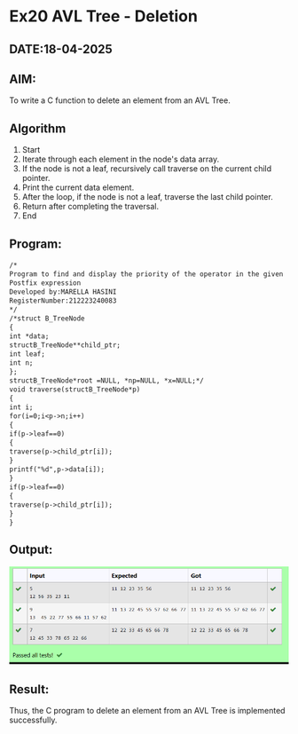 # Ex20 AVL Tree - Deletion
## DATE:18-04-2025
## AIM:
To write a C function to delete an element from an AVL Tree.
## Algorithm
1. Start
2. Iterate through each element in the node's data array.
3. If the node is not a leaf, recursively call traverse on the current child pointer.
4. Print the current data element.
5. After the loop, if the node is not a leaf, traverse the last child pointer.
6. Return after completing the traversal.
7. End

## Program:
```
/*
Program to find and display the priority of the operator in the given Postfix expression
Developed by:MARELLA HASINI 
RegisterNumber:212223240083 
*/
/*struct B_TreeNode
{
int *data;
structB_TreeNode**child_ptr; 
int leaf;
int n;
};
structB_TreeNode*root =NULL, *np=NULL, *x=NULL;*/
void traverse(structB_TreeNode*p)
{
int i;
for(i=0;i<p->n;i++)
{
if(p->leaf==0)
{
traverse(p->child_ptr[i]);
}
printf("%d",p->data[i]);
}
if(p->leaf==0)
{
traverse(p->child_ptr[i]);
}
}
```

## Output:
![alt text](image-4.png)


## Result:
Thus, the C program to delete an element from an AVL Tree is implemented successfully.
